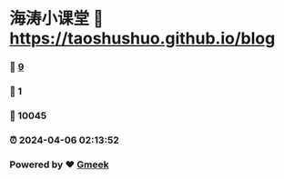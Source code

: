 # 海涛小课堂 :link: https://taoshushuo.github.io/blog 
### :page_facing_up: [9](https://taoshushuo.github.io/blog/tag.html) 
### :speech_balloon: 1 
### :hibiscus: 10045 
### :alarm_clock: 2024-04-06 02:13:52 
### Powered by :heart: [Gmeek](https://github.com/Meekdai/Gmeek)
